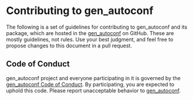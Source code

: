 # Contributing to gen_autoconf

The following is a set of guidelines for contributing to gen_autoconf and its package, which are hosted in the [gen_autoconf](https://github.com/vroncevic/gen_autoconf) on GitHub. These are mostly guidelines, not rules. Use your best judgment, and feel free to propose changes to this document in a pull request.

## Code of Conduct

gen_autoconf project and everyone participating in it is governed by the [gen_autoconf Code of Conduct](CODE_OF_CONDUCT.md). By participating, you are expected to uphold this code. Please report unacceptable behavior to [gen_autoconf](mailto:elektron.ronca@gmail.com).
